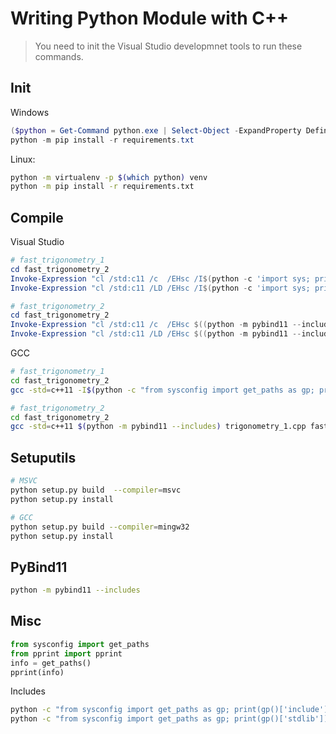 # Writing Python Module with C++

> You need to init the Visual Studio developmnet tools to run these commands.

## Init

Windows

```ps1
($python = Get-Command python.exe | Select-Object -ExpandProperty Definition); python.exe -m virtualenv -p $python venv
python -m pip install -r requirements.txt
```

Linux:

```sh
python -m virtualenv -p $(which python) venv
python -m pip install -r requirements.txt
```

## Compile

Visual Studio

```ps1
# fast_trigonometry_1
cd fast_trigonometry_2
Invoke-Expression "cl /std:c11 /c  /EHsc /I$(python -c 'import sys; print(sys.base_prefix)')/Include fast_trigonometry_1.cpp"
Invoke-Expression "cl /std:c11 /LD /EHsc /I$(python -c 'import sys; print(sys.base_prefix)')/Include fast_trigonometry_1.cpp /link /LIBPATH:$(python -c 'import sys; print(sys.base_prefix)')/libs"

# fast_trigonometry_2
cd fast_trigonometry_2
Invoke-Expression "cl /std:c11 /c  /EHsc $((python -m pybind11 --includes).replace('-I','/I')) fast_trigonometry_2.cpp"
Invoke-Expression "cl /std:c11 /LD /EHsc $((python -m pybind11 --includes).replace('-I','/I')) fast_trigonometry_2.cpp /link /LIBPATH:$(python -c 'import sys; print(sys.base_prefix)')/libs"
```

GCC

```sh
# fast_trigonometry_1
cd fast_trigonometry_2
gcc -std=c++11 -I$(python -c "from sysconfig import get_paths as gp; print(gp()['include'])") trigonometry_1.cpp

# fast_trigonometry_2
cd fast_trigonometry_2
gcc -std=c++11 $(python -m pybind11 --includes) trigonometry_1.cpp fast_trigonometry_2.cpp

```

## Setuputils

```sh
# MSVC
python setup.py build  --compiler=msvc
python setup.py install

# GCC
python setup.py build --compiler=mingw32
python setup.py install
```

## PyBind11

```sh
python -m pybind11 --includes
```

## Misc

```py
from sysconfig import get_paths
from pprint import pprint
info = get_paths()
pprint(info)
```

Includes

```sh
python -c "from sysconfig import get_paths as gp; print(gp()['include'])"
python -c "from sysconfig import get_paths as gp; print(gp()['stdlib'])"
```
